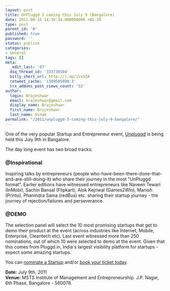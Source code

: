 ```yaml
---
layout: post
title: UnPluggd 3 coming this July 9 (Bangalore)
date: 2011-06-16 14:34:34.000000000 +05:30
type: post
parent_id: '0'
published: true
password: ''
status: publish
categories:
- General
tags: []
meta:
  _edit_last: '67'
  dsq_thread_id: '333736504'
  bitly_short_url: http://j.mp/iVvXZA
  retweet_cache: '1309585098:3'
  trx_addons_post_views_count: '52'
author:
  login: Brajeshwar
  email: brajeshwar@gmail.com
  display_name: Brajeshwar
  first_name: Brajeshwar
  last_name: Oinam
permalink: "/2011/unpluggd-3-coming-this-july-9-bangalore/"
---
```

<p>One of the very popular Startup and Entrepreneur event, <a href="http://www.pluggd.in/unpluggd/">Unpluggd</a> is being held this July 9th in Bangalore.</p>
<p>The day long event has two broad tracks:</p>
<h3>@Inspirational</h3>
<p>Inspiring talks by entrepreneurs (people who-have-been-there-done-that-and-are-still-doing-it) who share their journey   in the most "UnPluggd format". Earlier editions have witnessed entrepreneurs like Naveen Tewari (InMobi), Sachin Bansal (Flipkart), Alok Kejriwal (Games2Win), Manish (Printo), Phanindra Sama (redBus) etc. sharing their startup journey - the journey of rejection/failures and perseverance.</p>
<h3>@DEMO</h3>
<p>The selection panel will select the 10 most promising startups that get to demo their product at the event (across industries like Internet,   Mobile, Enterprise, Cleantech etc). Last event witnessed more than 250 nominations, out of which 10 were selected to demo at the event. Given that this comes from Pluggd.in, India's largest visibility platform for startups - expect some amazing startups.</p>
<p>You can <a href="http://www.pluggd.in/unpluggd-application-form-for-demo-slot/">nominate a Startup</a> and/or <a href="http://www.pluggd.in/buy-unpluggd-tickets/">book your ticket today</a>.</p>
<p><strong>Date:</strong> July 9th, 2011<br />
<strong>Venue:</strong> MSTS Institute of Management and Entrepreneurship. J.P. Nagar, 6th Phase, Bangalore - 560078.</p>
